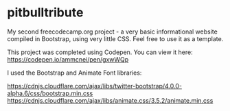 # pitbulltribute
My second freecodecamp.org project - a very basic informational website compiled in Bootstrap, using very little CSS. Feel free to use it as a template. 

This project was completed using Codepen. You can view it here: https://codepen.io/ammcnei/pen/gxwWQp

I used the Bootstrap and Animate Font libraries: 

https://cdnjs.cloudflare.com/ajax/libs/twitter-bootstrap/4.0.0-alpha.6/css/bootstrap.min.css
https://cdnjs.cloudflare.com/ajax/libs/animate.css/3.5.2/animate.min.css

